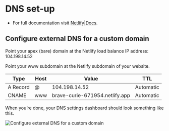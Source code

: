 # DNS set-up

* For full documentation visit [Netlify|Docs](https://docs.netlify.com).

## Configure external DNS for a custom domain

Point your apex (bare) domain at the Netlify load balance IP address: 104.198.14.52

Point your www subdomain at the Netlify subdomain of your website.

<table class="table">
	<thead>
		<tr>
			<th>Type</th>
			<th>Host</th>
			<th>Value</th>
			<th>TTL</th>
		</tr>
	</thead>
	<tbody>
		<tr>
			<td>A Record</td>
			<td>@</td>
			<td>104.198.14.52</td>
			<td>Automatic</td>
		</tr>
		<tr>
			<td>CNAME</td>
			<td>www</td>
			<td>brave-curie-671954.netlify.app</td>
			<td>Automatic</td>
		</tr>
	</tbody>
</table>

When you’re done, your DNS settings dashboard should look something like this.

![Configure external DNS for a custom domain](/img/external-dns.png)
